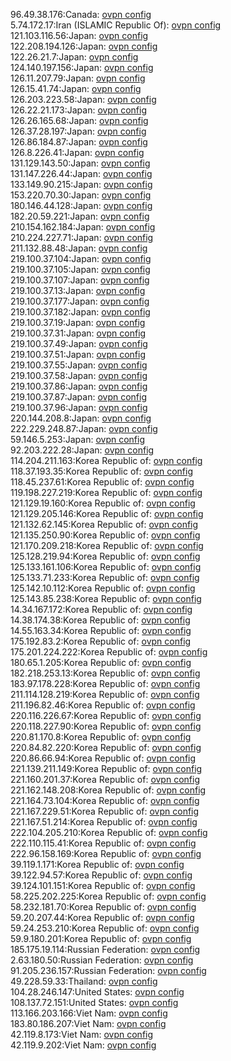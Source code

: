 96.49.38.176:Canada: [ovpn config](vpn/96_49_38_176.ovpn)  
5.74.172.17:Iran (ISLAMIC Republic Of): [ovpn config](vpn/5_74_172_17.ovpn)  
121.103.116.56:Japan: [ovpn config](vpn/121_103_116_56.ovpn)  
122.208.194.126:Japan: [ovpn config](vpn/122_208_194_126.ovpn)  
122.26.21.7:Japan: [ovpn config](vpn/122_26_21_7.ovpn)  
124.140.197.156:Japan: [ovpn config](vpn/124_140_197_156.ovpn)  
126.11.207.79:Japan: [ovpn config](vpn/126_11_207_79.ovpn)  
126.15.41.74:Japan: [ovpn config](vpn/126_15_41_74.ovpn)  
126.203.223.58:Japan: [ovpn config](vpn/126_203_223_58.ovpn)  
126.22.21.173:Japan: [ovpn config](vpn/126_22_21_173.ovpn)  
126.26.165.68:Japan: [ovpn config](vpn/126_26_165_68.ovpn)  
126.37.28.197:Japan: [ovpn config](vpn/126_37_28_197.ovpn)  
126.86.184.87:Japan: [ovpn config](vpn/126_86_184_87.ovpn)  
126.8.226.41:Japan: [ovpn config](vpn/126_8_226_41.ovpn)  
131.129.143.50:Japan: [ovpn config](vpn/131_129_143_50.ovpn)  
131.147.226.44:Japan: [ovpn config](vpn/131_147_226_44.ovpn)  
133.149.90.215:Japan: [ovpn config](vpn/133_149_90_215.ovpn)  
153.220.70.30:Japan: [ovpn config](vpn/153_220_70_30.ovpn)  
180.146.44.128:Japan: [ovpn config](vpn/180_146_44_128.ovpn)  
182.20.59.221:Japan: [ovpn config](vpn/182_20_59_221.ovpn)  
210.154.162.184:Japan: [ovpn config](vpn/210_154_162_184.ovpn)  
210.224.227.71:Japan: [ovpn config](vpn/210_224_227_71.ovpn)  
211.132.88.48:Japan: [ovpn config](vpn/211_132_88_48.ovpn)  
219.100.37.104:Japan: [ovpn config](vpn/219_100_37_104.ovpn)  
219.100.37.105:Japan: [ovpn config](vpn/219_100_37_105.ovpn)  
219.100.37.107:Japan: [ovpn config](vpn/219_100_37_107.ovpn)  
219.100.37.13:Japan: [ovpn config](vpn/219_100_37_13.ovpn)  
219.100.37.177:Japan: [ovpn config](vpn/219_100_37_177.ovpn)  
219.100.37.182:Japan: [ovpn config](vpn/219_100_37_182.ovpn)  
219.100.37.19:Japan: [ovpn config](vpn/219_100_37_19.ovpn)  
219.100.37.31:Japan: [ovpn config](vpn/219_100_37_31.ovpn)  
219.100.37.49:Japan: [ovpn config](vpn/219_100_37_49.ovpn)  
219.100.37.51:Japan: [ovpn config](vpn/219_100_37_51.ovpn)  
219.100.37.55:Japan: [ovpn config](vpn/219_100_37_55.ovpn)  
219.100.37.58:Japan: [ovpn config](vpn/219_100_37_58.ovpn)  
219.100.37.86:Japan: [ovpn config](vpn/219_100_37_86.ovpn)  
219.100.37.87:Japan: [ovpn config](vpn/219_100_37_87.ovpn)  
219.100.37.96:Japan: [ovpn config](vpn/219_100_37_96.ovpn)  
220.144.208.8:Japan: [ovpn config](vpn/220_144_208_8.ovpn)  
222.229.248.87:Japan: [ovpn config](vpn/222_229_248_87.ovpn)  
59.146.5.253:Japan: [ovpn config](vpn/59_146_5_253.ovpn)  
92.203.222.28:Japan: [ovpn config](vpn/92_203_222_28.ovpn)  
114.204.211.163:Korea Republic of: [ovpn config](vpn/114_204_211_163.ovpn)  
118.37.193.35:Korea Republic of: [ovpn config](vpn/118_37_193_35.ovpn)  
118.45.237.61:Korea Republic of: [ovpn config](vpn/118_45_237_61.ovpn)  
119.198.227.219:Korea Republic of: [ovpn config](vpn/119_198_227_219.ovpn)  
121.129.19.160:Korea Republic of: [ovpn config](vpn/121_129_19_160.ovpn)  
121.129.205.146:Korea Republic of: [ovpn config](vpn/121_129_205_146.ovpn)  
121.132.62.145:Korea Republic of: [ovpn config](vpn/121_132_62_145.ovpn)  
121.135.250.90:Korea Republic of: [ovpn config](vpn/121_135_250_90.ovpn)  
121.170.209.218:Korea Republic of: [ovpn config](vpn/121_170_209_218.ovpn)  
125.128.219.94:Korea Republic of: [ovpn config](vpn/125_128_219_94.ovpn)  
125.133.161.106:Korea Republic of: [ovpn config](vpn/125_133_161_106.ovpn)  
125.133.71.233:Korea Republic of: [ovpn config](vpn/125_133_71_233.ovpn)  
125.142.10.112:Korea Republic of: [ovpn config](vpn/125_142_10_112.ovpn)  
125.143.85.238:Korea Republic of: [ovpn config](vpn/125_143_85_238.ovpn)  
14.34.167.172:Korea Republic of: [ovpn config](vpn/14_34_167_172.ovpn)  
14.38.174.38:Korea Republic of: [ovpn config](vpn/14_38_174_38.ovpn)  
14.55.163.34:Korea Republic of: [ovpn config](vpn/14_55_163_34.ovpn)  
175.192.83.2:Korea Republic of: [ovpn config](vpn/175_192_83_2.ovpn)  
175.201.224.222:Korea Republic of: [ovpn config](vpn/175_201_224_222.ovpn)  
180.65.1.205:Korea Republic of: [ovpn config](vpn/180_65_1_205.ovpn)  
182.218.253.13:Korea Republic of: [ovpn config](vpn/182_218_253_13.ovpn)  
183.97.178.228:Korea Republic of: [ovpn config](vpn/183_97_178_228.ovpn)  
211.114.128.219:Korea Republic of: [ovpn config](vpn/211_114_128_219.ovpn)  
211.196.82.46:Korea Republic of: [ovpn config](vpn/211_196_82_46.ovpn)  
220.116.226.67:Korea Republic of: [ovpn config](vpn/220_116_226_67.ovpn)  
220.118.227.90:Korea Republic of: [ovpn config](vpn/220_118_227_90.ovpn)  
220.81.170.8:Korea Republic of: [ovpn config](vpn/220_81_170_8.ovpn)  
220.84.82.220:Korea Republic of: [ovpn config](vpn/220_84_82_220.ovpn)  
220.86.66.94:Korea Republic of: [ovpn config](vpn/220_86_66_94.ovpn)  
221.139.211.149:Korea Republic of: [ovpn config](vpn/221_139_211_149.ovpn)  
221.160.201.37:Korea Republic of: [ovpn config](vpn/221_160_201_37.ovpn)  
221.162.148.208:Korea Republic of: [ovpn config](vpn/221_162_148_208.ovpn)  
221.164.73.104:Korea Republic of: [ovpn config](vpn/221_164_73_104.ovpn)  
221.167.229.51:Korea Republic of: [ovpn config](vpn/221_167_229_51.ovpn)  
221.167.51.214:Korea Republic of: [ovpn config](vpn/221_167_51_214.ovpn)  
222.104.205.210:Korea Republic of: [ovpn config](vpn/222_104_205_210.ovpn)  
222.110.115.41:Korea Republic of: [ovpn config](vpn/222_110_115_41.ovpn)  
222.96.158.169:Korea Republic of: [ovpn config](vpn/222_96_158_169.ovpn)  
39.119.1.171:Korea Republic of: [ovpn config](vpn/39_119_1_171.ovpn)  
39.122.94.57:Korea Republic of: [ovpn config](vpn/39_122_94_57.ovpn)  
39.124.101.151:Korea Republic of: [ovpn config](vpn/39_124_101_151.ovpn)  
58.225.202.225:Korea Republic of: [ovpn config](vpn/58_225_202_225.ovpn)  
58.232.181.70:Korea Republic of: [ovpn config](vpn/58_232_181_70.ovpn)  
59.20.207.44:Korea Republic of: [ovpn config](vpn/59_20_207_44.ovpn)  
59.24.253.210:Korea Republic of: [ovpn config](vpn/59_24_253_210.ovpn)  
59.9.180.201:Korea Republic of: [ovpn config](vpn/59_9_180_201.ovpn)  
185.175.19.114:Russian Federation: [ovpn config](vpn/185_175_19_114.ovpn)  
2.63.180.50:Russian Federation: [ovpn config](vpn/2_63_180_50.ovpn)  
91.205.236.157:Russian Federation: [ovpn config](vpn/91_205_236_157.ovpn)  
49.228.59.33:Thailand: [ovpn config](vpn/49_228_59_33.ovpn)  
104.28.246.147:United States: [ovpn config](vpn/104_28_246_147.ovpn)  
108.137.72.151:United States: [ovpn config](vpn/108_137_72_151.ovpn)  
113.166.203.166:Viet Nam: [ovpn config](vpn/113_166_203_166.ovpn)  
183.80.186.207:Viet Nam: [ovpn config](vpn/183_80_186_207.ovpn)  
42.119.8.173:Viet Nam: [ovpn config](vpn/42_119_8_173.ovpn)  
42.119.9.202:Viet Nam: [ovpn config](vpn/42_119_9_202.ovpn)  

